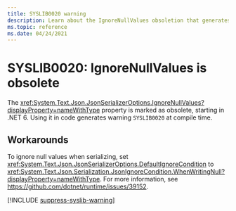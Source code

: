 ```yaml
---
title: SYSLIB0020 warning
description: Learn about the IgnoreNullValues obsoletion that generates compile-time warning SYSLIB0020.
ms.topic: reference
ms.date: 04/24/2021
---
```

# SYSLIB0020: IgnoreNullValues is obsolete

The <xref:System.Text.Json.JsonSerializerOptions.IgnoreNullValues?displayProperty=nameWithType> property is marked as obsolete, starting in .NET 6. Using it in code generates warning `SYSLIB0020` at compile time.

## Workarounds

To ignore null values when serializing, set <xref:System.Text.Json.JsonSerializerOptions.DefaultIgnoreCondition> to <xref:System.Text.Json.Serialization.JsonIgnoreCondition.WhenWritingNull?displayProperty=nameWithType>. For more information, see <https://github.com/dotnet/runtime/issues/39152>.

[!INCLUDE [suppress-syslib-warning](includes/suppress-syslib-warning.md)]
